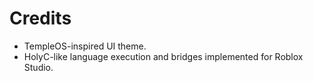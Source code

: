 # Credits

- TempleOS-inspired UI theme.
- HolyC-like language execution and bridges implemented for Roblox Studio.
